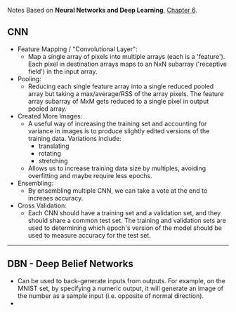 Notes Based on **Neural Networks and Deep Learning**, [Chapter 6](<http://neuralnetworksanddeeplearning.com/chap6.html>).
## CNN
* Feature Mapping / "Convolutional Layer":
  * Map a single array of pixels into multiple arrays (each is a 'feature'). Each pixel in destination arrays maps to an NxN subarray ('receptive field') in the input array.
* Pooling:
  * Reducing each single feature array into a single reduced pooled array but taking a max/average/RSS of the array pixels. The feature array subarray of MxM gets reduced to a single pixel in output pooled array.
* Created More Images:
  * A useful way of increasing the training set and accounting for variance in images is to produce slightly edited versions of the training data. Variations include:
    - translating
    - rotating
    - stretching
  * Allows us to increase training data size by multiples, avoiding overfitting and maybe require less epochs.
* Ensembling:
  * By ensembling multiple CNN, we can take a vote at the end to increaes accuracy.
* Cross Validation:
  * Each CNN should have a training set and a validation set, and they should share a common test set. The training and validation sets are used to determining which epoch's version of the model should be used to measure accuracy for the test set.
 ---
## DBN - Deep Belief Networks
* Can be used to back-generate inputs from outputs. For example, on the MNIST set, by specifying a numeric output, it will generate an image of the number as a sample input (i.e. opposite of normal direction).
*   
